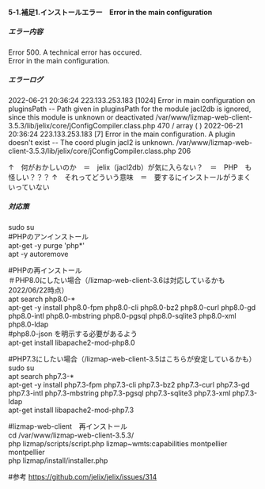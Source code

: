 #### 5-1.補足1.インストールエラー　Error in the main configuration
##### エラー内容
Error 500. A technical error has occured.  
Error in the main configuration.  

##### エラーログ  
2022-06-21 20:36:24	223.133.253.183	[1024]	Error in main configuration on pluginsPath -- Path given in pluginsPath for the module jacl2db is ignored, since this module is unknown or deactivated	/var/www/lizmap-web-client-3.5.3/lib/jelix/core/jConfigCompiler.class.php	470
	/
array ( )
2022-06-21 20:36:24	223.133.253.183	[7]	Error in the main configuration. A plugin doesn't exist -- The coord plugin jacl2 is unknown.	/var/www/lizmap-web-client-3.5.3/lib/jelix/core/jConfigCompiler.class.php	206

↑　何がおかしいのか　＝　jelix（jacl2db）が気に入らない？　＝　PHP　も怪しい？？？
↑　それってどういう意味　＝　要するにインストールがうまくいっていない

##### 対応策
sudo su  
#PHPのアンインストール  
apt-get -y purge 'php*'  
apt -y autoremove  

#PHPの再インストール  
＃PHP8.0にしたい場合（/lizmap-web-client-3.6は対応しているかも2022/06/22時点）  
apt search php8.0-*  
apt-get -y install php8.0-fpm php8.0-cli php8.0-bz2 php8.0-curl php8.0-gd php8.0-intl php8.0-mbstring php8.0-pgsql php8.0-sqlite3 php8.0-xml php8.0-ldap  
#php8.0-json を明示する必要があるよう  
apt-get install libapache2-mod-php8.0  

#PHP7.3にしたい場合（/lizmap-web-client-3.5はこちらが安定しているかも）  
sudo su  
apt search php7.3-*  
apt-get -y install php7.3-fpm php7.3-cli php7.3-bz2 php7.3-curl php7.3-gd php7.3-intl php7.3-mbstring php7.3-pgsql php7.3-sqlite3 php7.3-xml php7.3-ldap  
apt-get install libapache2-mod-php7.3  

#lizmap-web-client　再インストール  
cd /var/www/lizmap-web-client-3.5.3/  
php lizmap/scripts/script.php lizmap~wmts:capabilities montpellier montpellier  
php lizmap/install/installer.php  

#参考
https://github.com/jelix/jelix/issues/314
